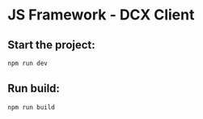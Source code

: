 # JS Framework - DCX Client


## Start the project:
``` bash
npm run dev
```

## Run build:
``` bash
npm run build
```

